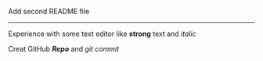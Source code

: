 Add second README file 

***

Experience with some text editor like **strong** text and _italic_

Creat GitHub **_Repo_** and _git commit_



